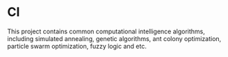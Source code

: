 # CI
This project contains common computational intelligence algorithms, including simulated annealing, genetic algorithms, ant colony optimization, particle swarm optimization, fuzzy logic and etc.
